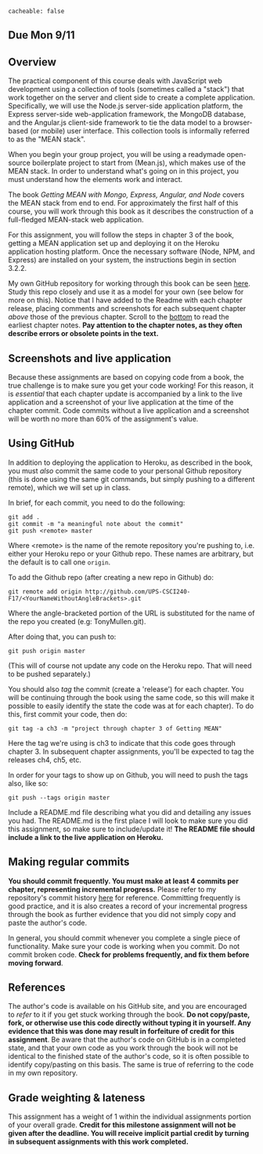 ```
cacheable: false
```

## **Due Mon 9/11**

## Overview

The practical component of this course deals with JavaScript web development using a collection of tools (sometimes called a "stack") that work together on the server and client side to create a complete application. Specifically, we will use the Node.js server-side application platform, the Express server-side web-application framework, the MongoDB database, and the Angular.js client-side framework to tie the data model to a browser-based (or mobile) user interface. This collection tools is informally referred to as the "MEAN stack".

When you begin your group project, you will be using a readymade open-source boilerplate project to start from (Mean.js), which makes use of the MEAN stack. In order to understand what's going on in this project, you must understand how the elements work and interact.

The book *Getting MEAN with Mongo, Express, Angular, and Node* covers the MEAN stack from end to end. For approximately the first half of this course, you will work through this book as it describes the construction of a full-fledged MEAN-stack web application.

For this assignment, you will follow the steps in chapter 3 of the book, getting a MEAN application set up and deploying it on the Heroku application hosting platform. Once the necessary software (Node, NPM, and Express) are installed on your system, the instructions begin in section 3.2.2.

My own GitHub repository for working through this book can be seen [here](https://github.com/UPS-CSCI240-F17/TonyMullen). Study this repo closely and use it as a model for your own (see below for more on this). Notice that I have added to the Readme with each chapter release, placing comments and screenshots for each subsequent chapter *above* those of the previous chapter. Scroll to the [bottom](https://github.com/UPS-CSCI240-F17/TonyMullen#chapter-3) to read the earliest chapter notes. **Pay attention to the chapter notes, as they often describe errors or obsolete points in the text.**

## Screenshots and live application

Because these assignments are based on copying code from a book, the true challenge is to make sure you get your code working! For this reason, it is *essential* that each chapter update is accompanied by a link to the live application and a screenshot of your live application at the time of the chapter commit. Code commits without a live application and a screenshot will be worth no more than 60% of the assignment's value.

## Using GitHub

In addition to deploying the application to Heroku, as described in the book, you must *also* commit the same code to your personal Github repository (this is done using the same git commands, but simply pushing to a different remote), which we will set up in class.

In brief, for each commit, you need to do the following:


    git add .
    git commit -m "a meaningful note about the commit"
    git push <remote> master


Where &lt;remote> is the name of the remote repository you're pushing to, i.e. either your Heroku repo or your Github repo. These names are arbitrary, but the default is to call one `origin`.

To add the Github repo (after creating a new repo in Github) do:


    git remote add origin http://github.com/UPS-CSCI240-F17/<YourNameWithoutAngleBrackets>.git


Where the angle-bracketed portion of the URL is substituted for the name of the repo you created (e.g: TonyMullen.git).

After doing that, you can push to:


    git push origin master


(This will of course not update any code on the Heroku repo. That will need to be pushed separately.)

You should also *tag* the commit (create a 'release') for each chapter. You will be continuing through the book using the same code, so this will make it possible to easily identify the state the code was at for each chapter). To do this, first commit your code, then do:


    git tag -a ch3 -m "project through chapter 3 of Getting MEAN"


Here the tag we're using is <span class="codefont">ch3</span> to indicate that this code goes through chapter 3. In subsequent chapter assignments, you'll be expected to tag the releases <span class="codefont">ch4</span>, <span class="codefont">ch5</span>, etc.

In order for your tags to show up on Github, you will need to push the tags also, like so:

    git push --tags origin master


Include a README.md file describing what you did and detailing any issues you had. The README.md is the first place I will look to make sure you did this assignment, so make sure to include/update it! **The README file should include a link to the live application on Heroku.**

## Making regular commits

**You should commit frequently. You must make at least 4 commits per chapter, representing incremental progress.** Please refer to my repository's commit history [here](https://github.com/UPS-CSCI240-F17/TonyMullen/commits/master) for reference. Committing frequently is good practice, and it is also creates a record of your incremental progress through the book as further evidence that you did not simply copy and paste the author's code.

In general, you should commit whenever you complete a single piece of functionality. Make sure your code is working when you commit. Do not commit broken code. **Check for problems frequently, and fix them before moving forward**.  

## References

The author's code is available on his GitHub site, and you are encouraged to *refer* to it if you get stuck working through the book. **Do not copy/paste, fork, or otherwise use this code directly without typing it in yourself. Any evidence that this was done may result in forfeiture of credit for this assignment**. Be aware that the author's code on GitHub is in a completed state, and that your own code as you work through the book will not be identical to the finished state of the author's code, so it is often possible to identify copy/pasting on this basis. The same is true of referring to the code in my own repository.

## Grade weighting & lateness

This assignment has a weight of 1 within the individual assignments portion of your overall grade. **Credit for this milestone assignment will not be given after the deadline. You will receive implicit partial credit by turning in subsequent assignments with this work completed.**

